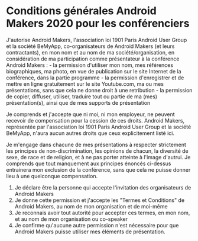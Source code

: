 # Conditions générales Android Makers 2020 pour les conférenciers

J'autorise Android Makers, l'association loi 1901 Paris Android User Group et la société BeMyApp, co-organisateurs de Android Makers (et leurs contractants), en mon nom et au nom de ma société/organisation, en considération de ma participation comme présentateur à la conférence Android Makers :
    - la permission d'utiliser mon nom, mes références biographiques, ma photo, en vue de publication sur le site Internet de la conférence, dans la partie programme
    - la permission d'enregistrer et de mettre en ligne gratuitement sur le site Youtube.com, ma ou mes présentations, sans que cela ne donne droit à une retribution
    - la permission de copier, diffuser, utiliser, traduire tout ou partie de ma (mes) présentation(s), ainsi que de mes supports de présentation

Je comprends et j'accepte que ni moi, ni mon employeur, ne peuvent recevoir de compensation pour la cession de ces droits. Android Makers, représentée par l'association loi 1901 Paris Android User Group et la société BeMyApp, n'aura aucun autres droits que ceux explicitement listé ici.

Je m'engage dans chacune de mes présentations à respecter strictement les principes de non-discrimination, les opinions de chacun, la diversité de sexe, de race et de religion, et à ne pas porter atteinte à l'image d'autrui. Je comprends que tout manquement aux principes énoncés ci-dessus entrainera mon exclusion de la conférence, sans que cela ne puisse donner lieu à une quelconque compensation.

1. Je déclare être la personne qui accepte l'invitation des organisateurs de Android Makers
2. Je donne cette permission et j'accepte les "Termes et Conditions" de Android Makers, au nom de mon organisation et de moi-même
3. Je reconnais avoir tout autorité pour accepter ces termes, en mon nom, et au nom de mon organisation ou co-speaker
4. Je confirme qu'aucune autre permission n'est nécessaire pour que Android Makers puisse utiliser mes éléments de présentation.
